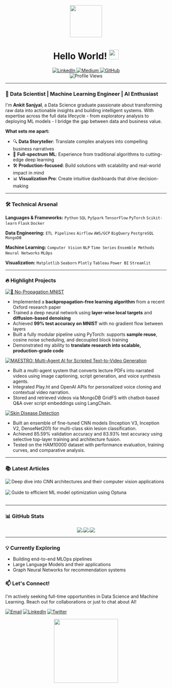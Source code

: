 <div align="center">
  <img src="https://media.giphy.com/media/v1.Y2lkPTc5MGI3NjExcDZ5Y3F3eGJ2d2h5dGx0eWx3Z2N5b2F6a3F3Y2J5dGZ6eGZ6ZyZlcD12MV9pbnRlcm5hbF9naWZfYnlfaWQmY3Q9cw/M9gbBd9nbDrOTu1Mqx/giphy.gif" width="100"/>
  
  <h1>
    Hello World! <img src="https://media.giphy.com/media/hvRJCLFzcasrR4ia7z/giphy.gif" width="30px"/>
  </h1>
  
  <div id="badges">
    <a href="https://www.linkedin.com/in/ankit-sanjyal">
      <img src="https://img.shields.io/badge/LinkedIn-0077B5?style=for-the-badge&logo=linkedin&logoColor=white" alt="LinkedIn"/>
    </a>
    <a href="https://medium.com/@yourusername">
      <img src="https://img.shields.io/badge/Medium-12100E?style=for-the-badge&logo=medium&logoColor=white" alt="Medium"/>
    </a>
    <a href="https://github.com/ANKITSANJYAL">
      <img src="https://img.shields.io/badge/GitHub-100000?style=for-the-badge&logo=github&logoColor=white" alt="GitHub"/>
    </a>
  </div>
  
  <img src="https://komarev.com/ghpvc/?username=ANKITSANJYAL&style=flat-square&color=blue" alt="Profile Views"/>
</div>

---

### 🚀 Data Scientist | Machine Learning Engineer | AI Enthusiast

I'm **Ankit Sanjyal**, a Data Science graduate passionate about transforming raw data into actionable insights and building intelligent systems. With expertise across the full data lifecycle - from exploratory analysis to deploying ML models - I bridge the gap between data and business value.

**What sets me apart:**
- 🔍 **Data Storyteller**: Translate complex analyses into compelling business narratives
- 🤖 **Full-spectrum ML**: Experience from traditional algorithms to cutting-edge deep learning
- 🛠️ **Production-focused**: Build solutions with scalability and real-world impact in mind
- 📊 **Visualization Pro**: Create intuitive dashboards that drive decision-making

---

### 🛠️ Technical Arsenal

**Languages & Frameworks:**
`Python` `SQL` `PySpark` `TensorFlow` `PyTorch` `Scikit-learn` `Flask` `Docker`

**Data Engineering:**
`ETL Pipelines` `Airflow` `AWS/GCP` `BigQuery` `PostgreSQL` `MongoDB`

**Machine Learning:**
`Computer Vision` `NLP` `Time Series` `Ensemble Methods` `Neural Networks` `MLOps`

**Visualization:**
`Matplotlib` `Seaborn` `Plotly` `Tableau` `Power BI` `Streamlit`

---

### 🔥 Highlight Projects

[![📘 No-Propagation MNIST](https://img.shields.io/badge/📘_NoPropagation_MNIST-5C7AEA?style=for-the-badge)](https://github.com/ANKITSANJYAL/NoPropagation/)  
- Implemented a **backpropagation-free learning algorithm** from a recent Oxford research paper  
- Trained a deep neural network using **layer-wise local targets** and **diffusion-based denoising**  
- Achieved **99% test accuracy on MNIST** with no gradient flow between layers  
- Built a fully modular pipeline using PyTorch: supports **sample reuse**, cosine noise scheduling, and decoupled block training  
- Demonstrated my ability to **translate research into scalable, production-grade code**
  
[![MAESTRO: Multi-Agent AI for Scripted Text-to-Video Generation
](https://img.shields.io/badge/🖼️_MAESTRO-FF6B6B?style=for-the-badge)](https://github.com/Fordham-EDM-Lab/MAESTRO)
- Built a multi-agent system that converts lecture PDFs into narrated videos using image captioning, script generation, and voice synthesis agents.
- Integrated Play.ht and OpenAI APIs for personalized voice cloning and contextual video narration.
- Stored and retrieved videos via MongoDB GridFS with chatbot-based Q&A over script embeddings using LangChain.


[![Skin Disease Detection](https://img.shields.io/badge/📈SkinLesionDetection-4ECDC4?style=for-the-badge)](https://github.com/ANKITSANJYAL/SkinDisease)
- Built an ensemble of fine-tuned CNN models (Inception V3, Inception V2, DenseNet201) for multi-class skin lesion classification.
- Achieved 85.59% validation accuracy and 83.93% test accuracy using selective top-layer training and architecture fusion.
- Tested on the HAM10000 dataset with performance evaluation, training curves, and comparative analysis.

---

### 📚 Latest Articles

<a href="https://medium.com/@yourusername/understanding-cnn-architectures-for-image-classification">
  <img align="left" src="https://img.shields.io/badge/📖_CNN_Architectures-6A4C93?style=for-the-badge" />
</a>
Deep dive into CNN architectures and their computer vision applications<br/><br/>

<a href="https://medium.com/@yourusername/hyperparameter-tuning-with-optuna">
  <img align="left" src="https://img.shields.io/badge/⚙️_Hyperparameter_Tuning-0081A7?style=for-the-badge" />
</a>
Guide to efficient ML model optimization using Optuna<br/><br/>

---

### 📊 GitHub Stats

<div align="center">
  <a href="https://github.com/ANKITSANJYAL">
    <img align="center" src="https://github-readme-stats.vercel.app/api?username=ANKITSANJYAL&show_icons=true&theme=radical&count_private=true" />
  </a>
  <a href="https://github.com/ANKITSANJYAL">
    <img align="center" src="https://github-readme-streak-stats.herokuapp.com/?user=ANKITSANJYAL&theme=radical" />
  </a>
  <a href="https://github.com/ANKITSANJYAL">
    <img align="center" src="https://github-readme-stats.vercel.app/api/top-langs/?username=ANKITSANJYAL&layout=compact&theme=radical&langs_count=6" />
  </a>
</div>

---

### 💡 Currently Exploring
- Building end-to-end MLOps pipelines
- Large Language Models and their applications
- Graph Neural Networks for recommendation systems

### 📫 Let's Connect!
I'm actively seeking full-time opportunities in Data Science and Machine Learning. Reach out for collaborations or just to chat about AI!

[![Email](https://img.shields.io/badge/Email-D14836?style=for-the-badge&logo=gmail&logoColor=white)](mailto:your.email@example.com)
[![LinkedIn](https://img.shields.io/badge/LinkedIn-0077B5?style=for-the-badge&logo=linkedin&logoColor=white)](https://www.linkedin.com/in/ankit-sanjyal)
[![Twitter](https://img.shields.io/badge/Twitter-1DA1F2?style=for-the-badge&logo=twitter&logoColor=white)](https://twitter.com/yourhandle)

<div align="center">
  <img src="https://media.giphy.com/media/LnUt9jYjseK1j3dXI5/giphy.gif" width="200"/>
</div>
